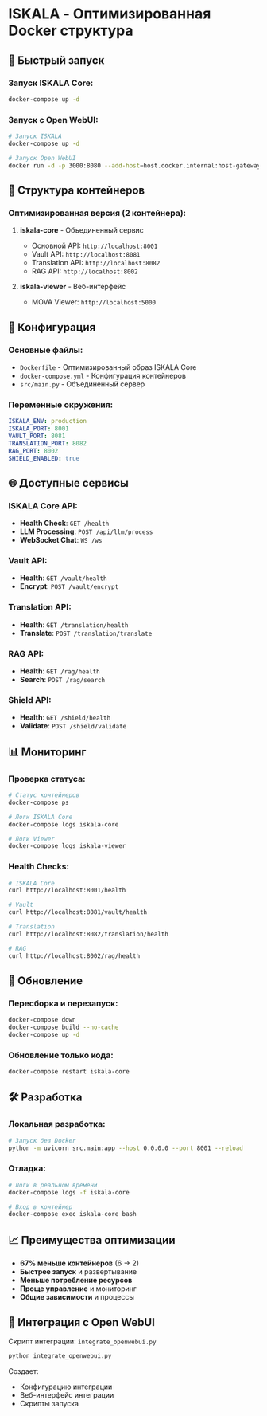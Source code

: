 # ISKALA - Оптимизированная Docker структура

## 🚀 Быстрый запуск

### Запуск ISKALA Core:
```bash
docker-compose up -d
```

### Запуск с Open WebUI:
```bash
# Запуск ISKALA
docker-compose up -d

# Запуск Open WebUI
docker run -d -p 3000:8080 --add-host=host.docker.internal:host-gateway -v open-webui:/app/backend/data --name open-webui --restart always ghcr.io/open-webui/open-webui:main
```

## 📁 Структура контейнеров

### Оптимизированная версия (2 контейнера):

1. **iskala-core** - Объединенный сервис
   - Основной API: `http://localhost:8001`
   - Vault API: `http://localhost:8081`
   - Translation API: `http://localhost:8082`
   - RAG API: `http://localhost:8002`

2. **iskala-viewer** - Веб-интерфейс
   - MOVA Viewer: `http://localhost:5000`

## 🔧 Конфигурация

### Основные файлы:
- `Dockerfile` - Оптимизированный образ ISKALA Core
- `docker-compose.yml` - Конфигурация контейнеров
- `src/main.py` - Объединенный сервер

### Переменные окружения:
```yaml
ISKALA_ENV: production
ISKALA_PORT: 8001
VAULT_PORT: 8081
TRANSLATION_PORT: 8082
RAG_PORT: 8002
SHIELD_ENABLED: true
```

## 🌐 Доступные сервисы

### ISKALA Core API:
- **Health Check**: `GET /health`
- **LLM Processing**: `POST /api/llm/process`
- **WebSocket Chat**: `WS /ws`

### Vault API:
- **Health**: `GET /vault/health`
- **Encrypt**: `POST /vault/encrypt`

### Translation API:
- **Health**: `GET /translation/health`
- **Translate**: `POST /translation/translate`

### RAG API:
- **Health**: `GET /rag/health`
- **Search**: `POST /rag/search`

### Shield API:
- **Health**: `GET /shield/health`
- **Validate**: `POST /shield/validate`

## 📊 Мониторинг

### Проверка статуса:
```bash
# Статус контейнеров
docker-compose ps

# Логи ISKALA Core
docker-compose logs iskala-core

# Логи Viewer
docker-compose logs iskala-viewer
```

### Health Checks:
```bash
# ISKALA Core
curl http://localhost:8001/health

# Vault
curl http://localhost:8081/vault/health

# Translation
curl http://localhost:8082/translation/health

# RAG
curl http://localhost:8002/rag/health
```

## 🔄 Обновление

### Пересборка и перезапуск:
```bash
docker-compose down
docker-compose build --no-cache
docker-compose up -d
```

### Обновление только кода:
```bash
docker-compose restart iskala-core
```

## 🛠️ Разработка

### Локальная разработка:
```bash
# Запуск без Docker
python -m uvicorn src.main:app --host 0.0.0.0 --port 8001 --reload
```

### Отладка:
```bash
# Логи в реальном времени
docker-compose logs -f iskala-core

# Вход в контейнер
docker-compose exec iskala-core bash
```

## 📈 Преимущества оптимизации

- **67% меньше контейнеров** (6 → 2)
- **Быстрее запуск** и развертывание
- **Меньше потребление ресурсов**
- **Проще управление** и мониторинг
- **Общие зависимости** и процессы

## 🔗 Интеграция с Open WebUI

Скрипт интеграции: `integrate_openwebui.py`

```bash
python integrate_openwebui.py
```

Создает:
- Конфигурацию интеграции
- Веб-интерфейс интеграции
- Скрипты запуска 